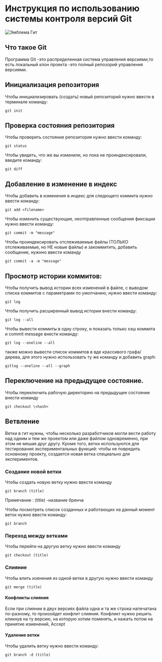 # **Инструкция по использованию системы контроля версий Git**

![Эмблема Гит](git.jpeg)

## Что такое Git

Программа Git -это распределенная система управления версиями,то есть локальный клон проекта -это полный репозорий управления версиями.

## Инициализация репозитория

Чтобы инициализировать (создать) новый репозиторий нужно ввести в терминале команду:

    git init 

  ## Проверка состояния репозитория  

  Чтобы проверить состояние репозитория нужно ввести команду:

    git status
    
  Чтобы увидеть, что же вы изменили, но пока не проиндексировали, введите команду:

    git diff
## Добавление в изменение в индекс

Чтобы добавить в изменения в индекс для следющего коммита нужно ввести команду:


    git add <filename>
    
Чтобы изменить существующие, неотправленные сообщения фиксации нужно ввести команду:

    git commit -m "message"

Чтобы проиндексировать отслеживаемые файлы (ТОЛЬКО отслеживаемые, но НЕ новые файлы) и закоммитить, добавить сообщение, нужнно ввести команду 
  
    git commit -a -m "message"

  ## Просмотр истории коммитов:
  Чтобы получить вывод истории всех изменений в файле, с выводом списка коммитов с параметрами по умолчанию, нужно ввести команду:

    git log

Чтобы получить расширенный вывод истории внести команду:

    git log --all
Чтобы  вывести коммиты в одну строку, и показать только хэш коммита и commit message внести команду:
  
    git log --oneline --all

 также можно вывести список коммитов в вде крассивого графа/
 дерева, для этого нужно использовать ту же команду и добавить graph:

    gitlog --oneline --all --graph
## Переключение на предыдущее состояние.
Чтобы переключить рабочую директорию на предыдущее состояние внести команду
  
    git checkout \<hash>

## Ветвление

Ветки в гит нужны, чтобы несколько разработчиков могли вести работу над одним и тем же проектом или даже файлом одновременно, при этом не мешая друг другу. Кроме того, ветки используются для тестирования экспериментальных функций: чтобы не повредить основному проекту, создается новая ветка специально для экспериментов.
### Создание новой ветки

Чтобы создать новую ветку нужно ввести команду

    git branch (title)

Примечание : (title) -название бренча

Чтобы посмотреть список созданных и работающих на данный момент веток нужно ввести команду:


    git branch


### Переход между ветками 

Чтобы перейти на другую ветку нужно ввести команду

    git checkout (title)

### Слияние

Чтобы влить изенения из одной ветки в другую нужно ввести команду 

    git merge (title)

#### Конфликты слияния

  Если при слиянии в двух версиях файла одна и та же строка напечатана по-разному, то произойдет конфлит слияния.
  Конфликт нужно решить кликнув на ту версию, на которую хотим поменять, и нажать потом на принятие изменений, Accept

#### Удаление ветки

Чтобы удалить ветку нужно ввести команду:

    git branch -d (title)